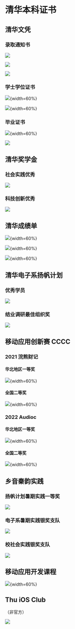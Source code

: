 # 清华本科证书

## 清华文凭

### 录取通知书

![](images-certificate/清华-录取通知书-封面.jpeg)

![](images-certificate/清华-录取通知书-寄语.jpeg)

![](images-certificate/清华-录取通知书-通知.jpeg)

### 学士学位证书

![](images-certificate/清华-学位证书-封面.jpeg){width=60%}

![](images-certificate/清华-学位证书.jpeg){width=60%}

### 毕业证书

![](images-certificate/清华-毕业证书-封面.jpeg){width=60%}

![](images-certificate/清华-毕业证书.jpeg)

## 清华奖学金

### 社会实践优秀

![](images-certificate/清华奖学金-社会实践优秀.jpeg)

### 科技创新优秀

![](images-certificate/清华奖学金-科技创新优秀.jpeg)

## 清华成绩单

![](images-certificate/清华成绩单-1.jpeg){width=60%}

![](images-certificate/清华成绩单-2.jpeg){width=60%}

![](images-certificate/清华成绩单-3.jpeg){width=60%}

## 清华电子系扬帆计划

### 优秀学员

![](images-certificate/扬帆-优秀学员.jpeg)

### 结业调研最佳组织奖

![](images-certificate/扬帆-结业调研-最佳组织奖.jpeg)

## 移动应用创新赛 CCCC

### 2021 浣熊财记

#### 华北地区一等奖

![](images-certificate/CCCC21-复赛-浣熊财记.jpeg){width=60%}

#### 全国二等奖

![](images-certificate/CCCC21-决赛-浣熊财记.jpeg){width=60%}

### 2022 Audioc

#### 华北地区一等奖

![](images-certificate/CCCC22-复赛-Audioc.jpeg){width=60%}

#### 全国二等奖

![](images-certificate/CCCC22-决赛-Audioc.jpeg){width=60%}

## 乡音秦韵实践

### 扬帆计划暑期实践一等奖

![](images-certificate/乡音秦韵-扬帆一等奖.jpeg)

### 电子系暑期实践银奖支队

![](images-certificate/乡音秦韵-系银奖.jpeg)

### 校社会实践银奖支队

![](images-certificate/乡音秦韵-校银奖.jpeg)

## 移动应用开发课程

![](images-certificate/2022-移动应用开发课程分享.jpeg){width=60%}

## Thu iOS Club

（非官方）

![](images-certificate/iOS-Club-功勋.jpeg)
